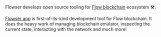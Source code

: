 Flowser develops open source tooling for [Flow blockchain](https://www.onflow.org/) ecosystem 🛠.

[Flowser app](https://github.com/onflowser/flowser) is first-of-its-kind development tool for Flow blockchain. It does the heavy work of managing blockchain emulator, inspecting the current state, interacting with the network and much more!

